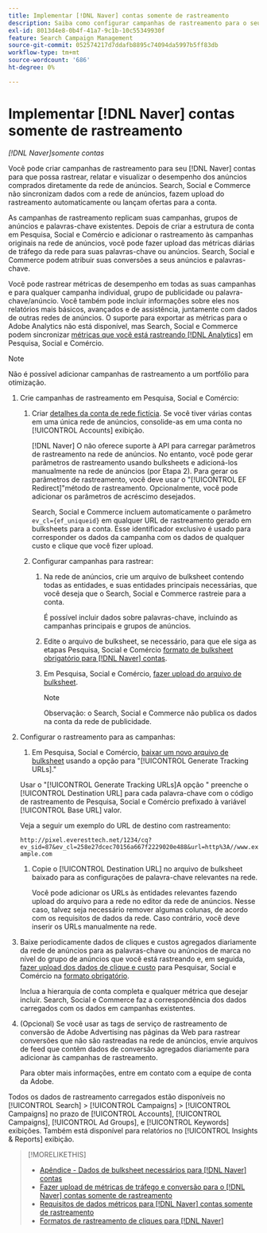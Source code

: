 ```yaml
---
title: Implementar [!DNL Naver] contas somente de rastreamento
description: Saiba como configurar campanhas de rastreamento para o seu [!DNL Naver] contas para que possa rastrear, relatar e visualizar o desempenho dos anúncios comprados diretamente da rede de anúncios.
exl-id: 8013d4e8-0b4f-41a7-9c1b-10c55349930f
feature: Search Campaign Management
source-git-commit: 052574217d7ddafb8895c74094da5997b5ff83db
workflow-type: tm+mt
source-wordcount: '686'
ht-degree: 0%

---
```


# Implementar [!DNL Naver] contas somente de rastreamento

*[!DNL Naver]somente contas*

Você pode criar campanhas de rastreamento para seu [!DNL Naver] contas para que possa rastrear, relatar e visualizar o desempenho dos anúncios comprados diretamente da rede de anúncios. Search, Social e Commerce não sincronizam dados com a rede de anúncios, fazem upload do rastreamento automaticamente ou lançam ofertas para a conta.

As campanhas de rastreamento replicam suas campanhas, grupos de anúncios e palavras-chave existentes. Depois de criar a estrutura de conta em Pesquisa, Social e Comércio e adicionar o rastreamento às campanhas originais na rede de anúncios, você pode fazer upload das métricas diárias de tráfego da rede para suas palavras-chave ou anúncios. Search, Social e Commerce podem atribuir suas conversões a seus anúncios e palavras-chave.

Você pode rastrear métricas de desempenho em todas as suas campanhas e para qualquer campanha individual, grupo de publicidade ou palavra-chave/anúncio. Você também pode incluir informações sobre eles nos relatórios mais básicos, avançados e de assistência, juntamente com dados de outras redes de anúncios. O suporte para exportar as métricas para o Adobe Analytics não está disponível, mas Search, Social e Commerce podem sincronizar [métricas que você está rastreando [!DNL Analytics]](/help/integrations/analytics/analytics-data-in-advertising.md) em Pesquisa, Social e Comércio.

>[!NOTE]
>
>Não é possível adicionar campanhas de rastreamento a um portfólio para otimização.

1. Crie campanhas de rastreamento em Pesquisa, Social e Comércio:

   1. Criar [detalhes da conta de rede fictícia](/help/search-social-commerce/campaign-management/accounts/ad-network-account-manage.md). Se você tiver várias contas em uma única rede de anúncios, consolide-as em uma conta no [!UICONTROL Accounts] exibição.

      [!DNL Naver] O não oferece suporte à API para carregar parâmetros de rastreamento na rede de anúncios. No entanto, você pode gerar parâmetros de rastreamento usando bulksheets e adicioná-los manualmente na rede de anúncios (por Etapa 2). Para gerar os parâmetros de rastreamento, você deve usar o &quot;[!UICONTROL EF Redirect]&quot;método de rastreamento. Opcionalmente, você pode adicionar os parâmetros de acréscimo desejados.

      Search, Social e Commerce incluem automaticamente o parâmetro `ev_cl={ef_uniqueid}` em qualquer URL de rastreamento gerado em bulksheets para a conta. Esse identificador exclusivo é usado para corresponder os dados da campanha com os dados de qualquer custo e clique que você fizer upload.

   1. Configurar campanhas para rastrear:

      1. Na rede de anúncios, crie um arquivo de bulksheet contendo todas as entidades, e suas entidades principais necessárias, que você deseja que o Search, Social e Commerce rastreie para a conta.

         É possível incluir dados sobre palavras-chave, incluindo as campanhas principais e grupos de anúncios.

      1. Edite o arquivo de bulksheet, se necessário, para que ele siga as etapas Pesquisa, Social e Comércio [formato de bulksheet obrigatório para [!DNL Naver] contas](/help/search-social-commerce/campaign-management/bulksheets/bulksheet-data-formats/bulksheet-data-naver.md).

      1. Em Pesquisa, Social e Comércio, [fazer upload do arquivo de bulksheet](/help/search-social-commerce/campaign-management/bulksheets/bulksheet-upload.md).

         >[!NOTE]
         >
         >Observação: o Search, Social e Commerce não publica os dados na conta da rede de publicidade.

1. Configurar o rastreamento para as campanhas:

   1. Em Pesquisa, Social e Comércio, [baixar um novo arquivo de bulksheet](/help/search-social-commerce/campaign-management/bulksheets/bulksheet-download.md) usando a opção para &quot;[!UICONTROL Generate Tracking URLs].&quot;

   Usar o &quot;[!UICONTROL Generate Tracking URLs]A opção &quot; preenche o [!UICONTROL Destination URL] para cada palavra-chave com o código de rastreamento de Pesquisa, Social e Comércio prefixado à variável [!UICONTROL Base URL] valor.

   Veja a seguir um exemplo do URL de destino com rastreamento:

   ```http://pixel.everesttech.net/1234/cq?ev_sid=87&ev_cl=258e27dcec70156a667f2229020e488&url=http%3A//www.example.com```

   1. Copie o [!UICONTROL Destination URL] no arquivo de bulksheet baixado para as configurações de palavra-chave relevantes na rede.

      Você pode adicionar os URLs às entidades relevantes fazendo upload do arquivo para a rede no editor da rede de anúncios. Nesse caso, talvez seja necessário remover algumas colunas, de acordo com os requisitos de dados da rede. Caso contrário, você deve inserir os URLs manualmente na rede.

1. Baixe periodicamente dados de cliques e custos agregados diariamente da rede de anúncios para as palavras-chave ou anúncios de marca no nível do grupo de anúncios que você está rastreando e, em seguida, [fazer upload dos dados de clique e custo](/help/search-social-commerce/tools/metrics-upload-tracking-campaigns/naver-tracking-campaigns-upload-metrics.md) para Pesquisar, Social e Comércio na [formato obrigatório](/help/search-social-commerce/tools/metrics-upload-tracking-campaigns/naver-tracking-campaigns-data-requirements.md).

   Inclua a hierarquia de conta completa e qualquer métrica que desejar incluir. Search, Social e Commerce faz a correspondência dos dados carregados com os dados em campanhas existentes.

1. (Opcional) Se você usar as tags de serviço de rastreamento de conversão de Adobe Advertising nas páginas da Web para rastrear conversões que não são rastreadas na rede de anúncios, envie arquivos de feed que contêm dados de conversão agregados diariamente para adicionar às campanhas de rastreamento.

   Para obter mais informações, entre em contato com a equipe de conta da Adobe.

Todos os dados de rastreamento carregados estão disponíveis no [!UICONTROL Search] > [!UICONTROL Campaigns] > [!UICONTROL Campaigns] no prazo de [!UICONTROL Accounts], [!UICONTROL Campaigns], [!UICONTROL Ad Groups], e [!UICONTROL Keywords] exibições. Também está disponível para relatórios no [!UICONTROL Insights & Reports] exibição.

>[!MORELIKETHIS]
>
>* [Apêndice - Dados de bulksheet necessários para [!DNL Naver] contas](/help/search-social-commerce/campaign-management/bulksheets/bulksheet-data-formats/bulksheet-data-naver.md)
>* [Fazer upload de métricas de tráfego e conversão para o [!DNL Naver] contas somente de rastreamento](/help/search-social-commerce/tools/metrics-upload-tracking-campaigns/naver-tracking-campaigns-upload-metrics.md)
>* [Requisitos de dados métricos para [!DNL Naver] contas somente de rastreamento](/help/search-social-commerce/tools/metrics-upload-tracking-campaigns/naver-tracking-campaigns-data-requirements.md)
>* [Formatos de rastreamento de cliques para [!DNL Naver]](/help/search-social-commerce/tracking/formats-click-tracking-naver.md)
